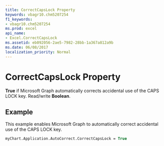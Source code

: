 ```yaml
---
title: CorrectCapsLock Property
keywords: vbagr10.chm5207254
f1_keywords:
- vbagr10.chm5207254
ms.prod: excel
api_name:
- Excel.CorrectCapsLock
ms.assetid: eb092056-2ae5-7982-28bb-1a367a812a9b
ms.date: 06/08/2017
localization_priority: Normal
---
```



# CorrectCapsLock Property

 **True** if Microsoft Graph automatically corrects accidental use of the CAPS LOCK key. Read/write **Boolean**.


## Example

This example enables Microsoft Graph to automatically correct accidental use of the CAPS LOCK key.


```vb
myChart.Application.AutoCorrect.CorrectCapsLock = True
```



